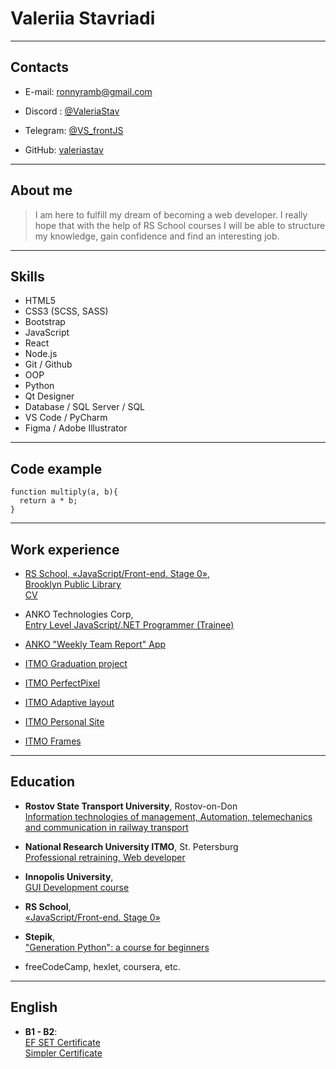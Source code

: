 # Valeriia Stavriadi

---

## Contacts

-   E-mail: ronnyramb@gmail.com

-   Discord : [@ValeriaStav](https://discordapp.com/users/1081906845897211934)

-   Telegram: [@VS_frontJS](https://t.me/VS_frontJS)

-   GitHub: [valeriastav](https://github.com/valeriastav)

---

## About me

> I am here to fulfill my dream of becoming a web developer. I really hope that with the help of RS School courses I will be able to structure my knowledge, gain confidence and find an interesting job.

---

## Skills

-   HTML5
-   CSS3 (SCSS, SASS)
-   Bootstrap
-   JavaScript
-   React
-   Node.js
-   Git / Github
-   OOP
-   Python
-   Qt Designer
-   Database / SQL Server / SQL
-   VS Code / PyCharm
-   Figma / Adobe Illustrator

---

## Code example

```
function multiply(a, b){
  return a * b;
}
```

---

## Work experience

-   [RS School, «JavaScript/Front-end. Stage 0»,](https://rs.school/js-stage0/)\
    [Brooklyn Public Library](https://rolling-scopes-school.github.io/valeriastav-JSFEPRESCHOOL2023Q2/library/)\
    [CV](https://valeriastav.github.io/rsschool-cv/)

-   ANKO Technologies Corp,\
    [Entry Level JavaScript/.NET Programmer (Trainee)](https://ankocorp.com/training)

-   [ANKO "Weekly Team Report" App](https://valeriastav.github.io/weekly-team-report-html-team4/)

-   [ITMO Graduation project](https://valeriastav.github.io/HoneyHome/)

-   [ITMO PerfectPixel](https://valeriastav.github.io/PerfectPixel/)

-   [ITMO Adaptive layout](https://valeriastav.github.io/Responsive/practiceWEB_6_3.html)

-   [ITMO Personal Site](https://valeriastav.github.io/PersonalSite/main.html)

-   [ITMO Frames](https://valeriastav.github.io/Frames/frames.html)

---

## Education

-   **Rostov State Transport University**, Rostov-on-Don\
    [Information technologies of management, Automation, telemechanics and communication in railway transport](https://www.rgups.ru/university/struktura-i-organy-upravleniia-1632/kafedry-rostovskogo-gosudarstv-127/kafedra-sviaz-na-zheleznodorozhn-262/)

*   **National Research University ITMO**, St. Petersburg\
    [Professional retraining, Web developer](https://design.itmo.ru/courses/web_developer/)

*   **Innopolis University**,\
    [GUI Development course](https://stc.innopolis.university/pyqt-python)

*   **RS School**,\
     [«JavaScript/Front-end. Stage 0»](https://app.rs.school/certificate/tob2uyeb)

*   **Stepik**,\
    ["Generation Python": a course for beginners](https://stepik.org/cert/944979)

*   freeCodeCamp, hexlet, coursera, etc.

---

## English

-   **B1 - B2**:\
    [EF SET Certificate](https://www.efset.org/cert/fKRwLr)\
    [Simpler Certificate](https://simpler.link/c/Vnlkg)
